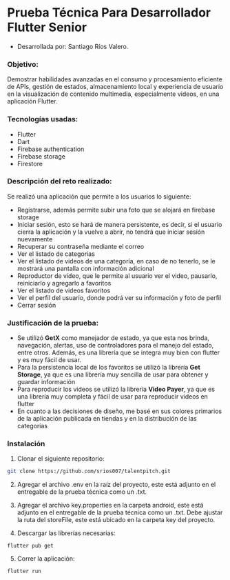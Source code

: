 # Prueba Técnica Para Desarrollador Flutter Senior

* Desarrollada por: Santiago Ríos Valero.

### Objetivo:

Demostrar habilidades avanzadas en el consumo y procesamiento eficiente de APIs, gestión de estados, almacenamiento local y experiencia de usuario en la visualización de contenido multimedia, especialmente videos, en una aplicación Flutter.

### Tecnologías usadas:

* Flutter
* Dart
* Firebase authentication
* Firebase storage
* Firestore

### Descripción del reto realizado:

Se realizó una aplicación que permite a los usuarios lo siguiente:

* Registrarse, además permite subir una foto que se alojará en firebase storage
* Iniciar sesión, esto se hará de manera persistente, es decir, si el usuario cierra la aplicación y la vuelve a abrir, no tendrá que iniciar sesión nuevamente
* Recuperar su contraseña mediante el correo
* Ver el listado de categorías
* Ver el listado de videos de una categoría, en caso de no tenerlo, se le mostrará una pantalla con información adicional
* Reproductor de video, que le permite al usuario ver el video, pausarlo, reiniciarlo y agregarlo a favoritos
* Ver el listado de videos favoritos
* Ver el perfil del usuario, donde podrá ver su información y foto de perfil
* Cerrar sesión

### Justificación de la prueba:

* Se utilizó **GetX** como manejador de estado, ya que esta nos brinda, navegación, alertas, uso de controladores para el manejo del estado, entre otros. Además, es una librería que se integra muy bien con flutter y es muy fácil de usar.
* Para la persistencia local de los favoritos se utilizó la librería **Get Storage**, ya que es una librería muy sencilla de usar para obtener y guardar información
* Para reproducir los videos se utilizó la librería **Video Payer**, ya que es una librería muy completa y fácil de usar para reproducir videos en flutter
* En cuanto a las decisiones de diseño, me basé en sus colores primarios de la aplicación publicada en tiendas y en la distribución de las categorías

### Instalación 

1. Clonar el siguiente repositorio:

```bash
git clone https://github.com/srios007/talentpitch.git
```

2. Agregar el archivo .env en la raíz del proyecto, este está adjunto en el entregable de la prueba técnica como un .txt.

3. Agregar el archivo key.properties en la carpeta android, este está adjunto en el entregable de la prueba técnica como un .txt. Debe ajustar la ruta del storeFile, este está ubicado en la carpeta key del proyecto.

4. Descargar las librerías necesarias: 

```
flutter pub get
```
5. Correr la aplicación:

```
flutter run
```